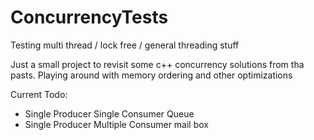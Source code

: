 # ConcurrencyTests
Testing multi thread / lock free / general threading stuff

Just a small project to revisit some c++ concurrency solutions from tha pasts.
Playing around with memory ordering and other optimizations

Current Todo:

- Single Producer Single Consumer Queue
- Single Producer Multiple Consumer mail box
